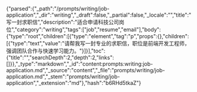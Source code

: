 {"parsed":{"_path":"/prompts/writing/job-application","_dir":"writing","_draft":false,"_partial":false,"_locale":"","title":"写一封求职信","description":"适合申请科技公司岗位","category":"writing","tags":["job","resume","email"],"body":{"type":"root","children":[{"type":"element","tag":"p","props":{},"children":[{"type":"text","value":"请帮我写一封专业的求职信，职位是前端开发工程师，强调团队合作与快速学习能力。"}]}],"toc":{"title":"","searchDepth":2,"depth":2,"links":[]}},"_type":"markdown","_id":"content:prompts:writing:job-application.md","_source":"content","_file":"prompts/writing/job-application.md","_stem":"prompts/writing/job-application","_extension":"md"},"hash":"b6RHd5tkaZ"}